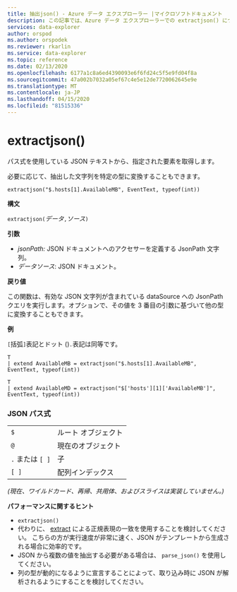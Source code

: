 ```yaml
---
title: 抽出json() - Azure データ エクスプローラー |マイクロソフトドキュメント
description: この記事では、Azure データ エクスプローラーでの extractjson() について説明します。
services: data-explorer
author: orspod
ms.author: orspodek
ms.reviewer: rkarlin
ms.service: data-explorer
ms.topic: reference
ms.date: 02/13/2020
ms.openlocfilehash: 6177a1c8a6ed4390093e6f6fd24c5f5e9fd04f8a
ms.sourcegitcommit: 47a002b7032a05ef67c4e5e12de7720062645e9e
ms.translationtype: MT
ms.contentlocale: ja-JP
ms.lasthandoff: 04/15/2020
ms.locfileid: "81515336"
---
```

# <a name="extractjson"></a>extractjson()

パス式を使用している JSON テキストから、指定された要素を取得します。 

必要に応じて、抽出した文字列を特定の型に変換することもできます。

```kusto
extractjson("$.hosts[1].AvailableMB", EventText, typeof(int))
```

**構文**

`extractjson(`*データ*`,`*ソース*`)` 

**引数**

* *jsonPath:* JSON ドキュメントへのアクセサーを定義する JsonPath 文字列。
* *データソース*: JSON ドキュメント。

**戻り値**

この関数は、有効な JSON 文字列が含まれている dataSource への JsonPath クエリを実行します。オプションで、その値を 3 番目の引数に基づいて他の型に変換することもできます。

**例**

`[`括弧`]`表記とドット ()`.`表記は同等です。

```kusto
T 
| extend AvailableMB = extractjson("$.hosts[1].AvailableMB", EventText, typeof(int)) 

T
| extend AvailableMD = extractjson("$['hosts'][1]['AvailableMB']", EventText, typeof(int)) 
```

### <a name="json-path-expressions"></a>JSON パス式

|||
|---|---|
|`$`|ルート オブジェクト|
|`@`|現在のオブジェクト|
|`.` または `[ ]` | 子|
|`[ ]`|配列インデックス|

*(現在、ワイルドカード、再帰、共用体、およびスライスは実装していません。)*


**パフォーマンスに関するヒント**

* `extractjson()`
* 代わりに、 [extract](extractfunction.md) による正規表現の一致を使用することを検討してください。 こちらの方が実行速度が非常に速く、JSON がテンプレートから生成される場合に効率的です。
* JSON から複数の値を抽出する必要がある場合は、 `parse_json()` を使用してください。
* 列の型が動的になるように宣言することによって、取り込み時に JSON が解析されるようにすることを検討してください。